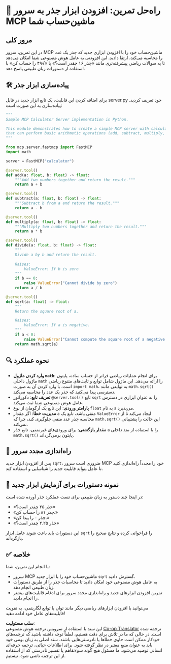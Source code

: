 <!--
CO_OP_TRANSLATOR_METADATA:
{
  "original_hash": "e9490aedc71f99bc774af57b207a7adb",
  "translation_date": "2025-07-13T21:45:00+00:00",
  "source_file": "03-GettingStarted/07-aitk/solution/README.md",
  "language_code": "fa"
}
-->
# 📘 راه‌حل تمرین: افزودن ابزار جذر به سرور MCP ماشین‌حساب شما

## مرور کلی  
در این تمرین، سرور MCP ماشین‌حساب خود را با افزودن ابزاری جدید که جذر یک عدد را محاسبه می‌کند، ارتقا دادید. این افزودنی به عامل هوش مصنوعی شما امکان می‌دهد تا به سوالات ریاضی پیشرفته‌تری مانند «جذر ۱۶ چقدر است؟» یا «√۴۹ را حساب کن» با استفاده از دستورات زبان طبیعی پاسخ دهد.

## 🛠️ پیاده‌سازی ابزار جذر  
برای اضافه کردن این قابلیت، یک تابع ابزار جدید در فایل server.py خود تعریف کردید. پیاده‌سازی به این صورت است:

```python
"""
Sample MCP Calculator Server implementation in Python.

This module demonstrates how to create a simple MCP server with calculator tools
that can perform basic arithmetic operations (add, subtract, multiply, divide).
"""

from mcp.server.fastmcp import FastMCP
import math

server = FastMCP("calculator")

@server.tool()
def add(a: float, b: float) -> float:
    """Add two numbers together and return the result."""
    return a + b

@server.tool()
def subtract(a: float, b: float) -> float:
    """Subtract b from a and return the result."""
    return a - b

@server.tool()
def multiply(a: float, b: float) -> float:
    """Multiply two numbers together and return the result."""
    return a * b

@server.tool()
def divide(a: float, b: float) -> float:
    """
    Divide a by b and return the result.
    
    Raises:
        ValueError: If b is zero
    """
    if b == 0:
        raise ValueError("Cannot divide by zero")
    return a / b

@server.tool()
def sqrt(a: float) -> float:
    """
    Return the square root of a.

    Raises:
        ValueError: If a is negative.
    """
    if a < 0:
        raise ValueError("Cannot compute the square root of a negative number.")
    return math.sqrt(a)
```

## 🔍 نحوه عملکرد

- **وارد کردن ماژول `math`**: برای انجام عملیات ریاضی فراتر از حساب ساده، پایتون ماژول داخلی `math` را ارائه می‌دهد. این ماژول شامل توابع و ثابت‌های متنوع ریاضی است. با وارد کردن آن به صورت `import math`، به توابعی مانند `math.sqrt()` دسترسی پیدا می‌کنید که جذر یک عدد را محاسبه می‌کند.  
- **تعریف تابع**: دکوراتور `@server.tool()` تابع `sqrt` را به عنوان ابزاری در دسترس عامل هوش مصنوعی شما ثبت می‌کند.  
- **پارامتر ورودی**: این تابع یک آرگومان از نوع `float` به نام `a` می‌پذیرد.  
- **مدیریت خطا**: اگر مقدار `a` منفی باشد، تابع یک `ValueError` ایجاد می‌کند تا از محاسبه جذر عدد منفی جلوگیری کند، چرا که `math.sqrt()` این حالت را پشتیبانی نمی‌کند.  
- **مقدار بازگشتی**: برای ورودی‌های غیرمنفی، تابع جذر `a` را با استفاده از متد داخلی `math.sqrt()` پایتون برمی‌گرداند.

## 🔄 راه‌اندازی مجدد سرور  
پس از افزودن ابزار جدید `sqrt`، ضروری است سرور MCP خود را مجدداً راه‌اندازی کنید تا عامل بتواند قابلیت جدید را شناسایی و استفاده کند.

## 💬 نمونه دستورات برای آزمایش ابزار جدید  
در اینجا چند دستور به زبان طبیعی برای تست عملکرد جذر آورده شده است:

- «جذر ۲۵ چقدر است؟»  
- «جذر ۸۱ را حساب کن.»  
- «جذر ۰ را پیدا کن.»  
- «جذر ۲.۲۵ چقدر است؟»

این دستورات باید باعث شوند عامل ابزار `sqrt` را فراخوانی کرده و نتایج صحیح را بازگرداند.

## ✅ خلاصه  
با انجام این تمرین، شما:

- سرور MCP ماشین‌حساب خود را با ابزار جدید `sqrt` گسترش دادید.  
- به عامل هوش مصنوعی خود امکان دادید تا محاسبات جذر را از طریق دستورات زبان طبیعی انجام دهد.  
- تمرین افزودن ابزارهای جدید و راه‌اندازی مجدد سرور برای ادغام قابلیت‌های بیشتر را انجام دادید.

می‌توانید با افزودن ابزارهای ریاضی دیگر مانند توان یا توابع لگاریتمی، به تقویت قابلیت‌های عامل خود ادامه دهید!

**سلب مسئولیت**:  
این سند با استفاده از سرویس ترجمه هوش مصنوعی [Co-op Translator](https://github.com/Azure/co-op-translator) ترجمه شده است. در حالی که ما در تلاش برای دقت هستیم، لطفاً توجه داشته باشید که ترجمه‌های خودکار ممکن است حاوی خطاها یا نادرستی‌هایی باشند. سند اصلی به زبان بومی خود باید به عنوان منبع معتبر در نظر گرفته شود. برای اطلاعات حیاتی، ترجمه حرفه‌ای انسانی توصیه می‌شود. ما مسئول هیچ گونه سوءتفاهم یا تفسیر نادرستی که از استفاده از این ترجمه ناشی شود، نیستیم.